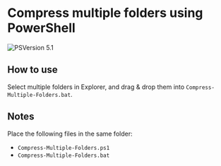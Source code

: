 # Compress multiple folders using PowerShell

![PSVersion 5.1](https://img.shields.io/badge/PSVersion-5.1-brightgreen?logo=powershell&logoColor=white)

## How to use

Select multiple folders in Explorer, and drag & drop them into `Compress-Multiple-Folders.bat`.

## Notes

Place the following files in the same folder:

- `Compress-Multiple-Folders.ps1`
- `Compress-Multiple-Folders.bat`
